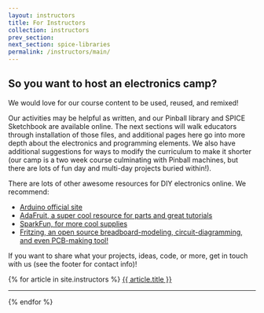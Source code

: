 ```yaml
---
layout: instructors
title: For Instructors
collection: instructors
prev_section: 
next_section: spice-libraries
permalink: /instructors/main/
---
```


## So you want to host an electronics camp?

We would love for our course content to be used, reused, and remixed! 

Our activities may be helpful as written, and our Pinball library and SPICE Sketchbook are available online. The next sections will walk educators through installation of those files, and additional pages here go into more depth about the electronics and programming elements. We also have additional suggestions for ways to modify the curriculum to make it shorter (our camp is a two week course culminating with Pinball machines, but there are lots of fun day and multi-day projects buried within!). 

There are lots of other awesome resources for DIY electronics online. We recommend:

- [Arduino official site](http://www.arduino.cc/)
- [AdaFruit, a super cool resource for parts and great tutorials](http://www.adafruit.com/)
- [SparkFun, for more cool supplies](https://www.sparkfun.com/)
- [Fritzing, an open source breadboard-modeling, circuit-diagramming, and even PCB-making tool!](http://fritzing.org/home/)

If you want to share what your projects, ideas, code, or more, get in touch with us (see the footer for contact info)!
<!-- 
{% for faq in other_faqs %}
<h2><a href="{{ faq.url }}">{{ faq.title }}</a></h2>
{{ faq.content }}
<hr />
{% endfor %}
 -->
{% for article in site.instructors %}
<a href="{{ site.baseurl }}{{ article.permalink }}">{{ article.title }}</a>
<hr />
{% endfor %}